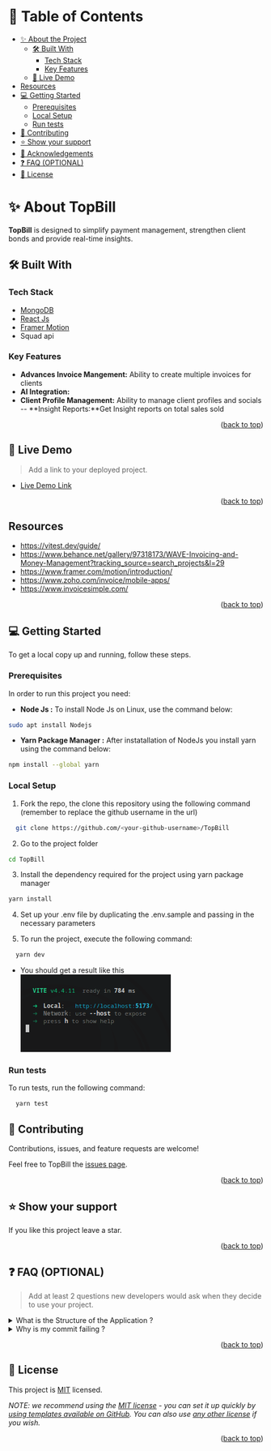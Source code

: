 <a name="readme-top"></a>

# 📗 Table of Contents

- [✨ About the Project](#about-project)
  - [🛠 Built With](#built-with)
    - [Tech Stack](#tech-stack)
    - [Key Features](#key-features)
  - [🚀 Live Demo](#live-demo)
- [Resources](#resources)
- [💻 Getting Started](#getting-started)
  - [Prerequisites](#prerequisites)
  - [Local Setup](#local-setup)
  - [Run tests](#run-tests)
- [🤝 Contributing](#contributing)
- [⭐️ Show your support](#support)
- [🙏 Acknowledgements](#acknowledgements)
- [❓ FAQ (OPTIONAL)](#faq)
- [📝 License](#license)

<!-- PROJECT DESCRIPTION -->

# ✨ About TopBill <a name="about-project"></a>

**TopBill** is designed to simplify payment management, strengthen client bonds and provide real-time insights.

## 🛠 Built With <a name="built-with"></a>

### Tech Stack <a name="tech-stack"></a>

<ul>
    <li><a href="https://reactjs.org/">MongoDB</a></li>
    <li><a href="https://tailwindcss.com/">React Js</a></li>
    <li><a href="https://www.framer.com/motion/">Framer Motion</a></li>
    <li> Squad api</li>
</ul>

<!-- Features -->

### Key Features <a name="key-features"></a>

- **Advances Invoice Mangement:** Ability to create multiple invoices for clients
- **AI Integration:**
- **Client Profile Management:** Ability to manage client profiles and socials
-- **Insight Reports:**Get Insight reports on total sales sold
<p align="right">(<a href="#readme-top">back to top</a>)</p>

<!-- LIVE DEMO -->

## 🚀 Live Demo <a name="live-demo"></a>

> Add a link to your deployed project.

- [Live Demo Link](https://topbill.co/)

<p align="right">(<a href="#readme-top">back to top</a>)</p>

<!-- Resources -->

## Resources <a name="resources"></a>
- https://vitest.dev/guide/
- https://www.behance.net/gallery/97318173/WAVE-Invoicing-and-Money-Management?tracking_source=search_projects&l=29
- https://www.framer.com/motion/introduction/
- https://www.zoho.com/invoice/mobile-apps/
- https://www.invoicesimple.com/

<p align="right">(<a href="#readme-top">back to top</a>)</p>
<!-- GETTING STARTED -->

## 💻 Getting Started <a name="getting-started"></a>

To get a local copy up and running, follow these steps.

### Prerequisites <a name="prerequisites"></a>

In order to run this project you need:

- **Node Js :** To install Node Js on Linux, use the command below:

```sh
sudo apt install Nodejs

```

- **Yarn Package Manager :** After instatallation of NodeJs you install yarn using the command below:

```sh
npm install --global yarn
```

### Local Setup <a name="local-setup"></a>

1. Fork the repo, the clone this repository using the following command (remember to replace the github username in the url)

```sh
  git clone https://github.com/<your-github-username>/TopBill
```

2. Go to the project folder

```sh
cd TopBill
```

3.  Install the dependency required for the project using yarn package manager

```sh
yarn install
```

4. Set up your .env file by duplicating the .env.sample and passing in the necessary parameters

5. To run the project, execute the following command:

```sh
  yarn dev
```

- You should get a result like this
  <img src="./public/assets/imgs/vite-setup.png" alt="vite running on localhost:5173"/>

### Run tests <a name="run-tests"></a>

To run tests, run the following command:

```sh
  yarn test
```

<!-- CONTRIBUTING -->

## 🤝 Contributing <a name="contributing"></a>

Contributions, issues, and feature requests are welcome!

Feel free to TopBill the [issues page](../../issues/).

<p align="right">(<a href="#readme-top">back to top</a>)</p>

<!-- SUPPORT -->

## ⭐️ Show your support <a name="support"></a>

If you like this project leave a star.

<p align="right">(<a href="#readme-top">back to top</a>)</p>

## ❓ FAQ (OPTIONAL) <a name="faq"></a>

> Add at least 2 questions new developers would ask when they decide to use your project.

<details>
  <summary>What is the Structure of the Application ?</summary>
  <ul>
    The project follows the atomic design principle

  </ul>
</details>

<details>
  <summary>Why is my commit failing ?</summary>
  <ul>
 The application is configured to run the eslint and prettier TopBill on the precommit stage. Read the errors properly and try to fix it
  </ul>
</details>

<p align="right">(<a href="#readme-top">back to top</a>)</p>

<!-- LICENSE -->

## 📝 License <a name="license"></a>

This project is [MIT](./LICENSE) licensed.

_NOTE: we recommend using the [MIT license](https://choosealicense.com/licenses/mit/) - you can set it up quickly by [using templates available on GitHub](https://docs.github.com/en/communities/setting-up-your-project-for-healthy-contributions/adding-a-license-to-a-repository). You can also use [any other license](https://choosealicense.com/licenses/) if you wish._

<p align="right">(<a href="#readme-top">back to top</a>)</p>
